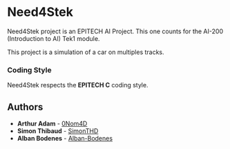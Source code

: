 # Need4Stek
Need4Stek project is an EPITECH AI Project. This one counts for the AI-200 (Introduction to AI) Tek1 module.

This project is a simulation of a car on multiples tracks.

### Coding Style

Need4Stek respects the **EPITECH C** coding style.

## Authors

* **Arthur Adam** - [0Nom4D](https://github.com/0Nom4D)
* **Simon Thibaud** - [SimonTHD](https://github.com/SimonTHD)
* **Alban Bodenes** - [Alban-Bodenes](https://github.com/Alban-Bodenes)

